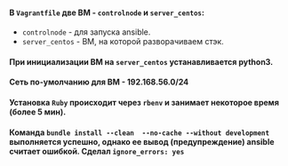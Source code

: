 

#### В `Vagrantfile` две ВМ - `controlnode` и `server_centos`:
- `controlnode` - для запуска ansible.
- `server_centos` - ВМ, на которой разворачиваем стэк.

#### При инициализации ВМ на `server_centos` устанавливается python3.

#### Сеть по-умолчанию для ВМ - 192.168.56.0/24

#### Установка `Ruby` происходит через `rbenv` и занимает некоторое время (более 5 мин).

#### Команда `bundle install --clean  --no-cache --without development` выполняется **успешно**, однако ее вывод (предупреждение) ansible считает ошибкой. Сделал `ignore_errors: yes`


